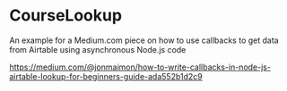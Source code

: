 # CourseLookup
An example for a Medium.com piece on how to use callbacks to get data from Airtable using asynchronous Node.js code

https://medium.com/@jonmaimon/how-to-write-callbacks-in-node-js-airtable-lookup-for-beginners-guide-ada552b1d2c9
